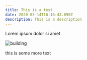 ```yaml
---
title: This is a test
date: 2020-05-14T16:16:43.090Z
description: This is a description
---
```

Lorem ipsum dolor si amet

![building](/img/img_0562.jpg "building")

this is some more text